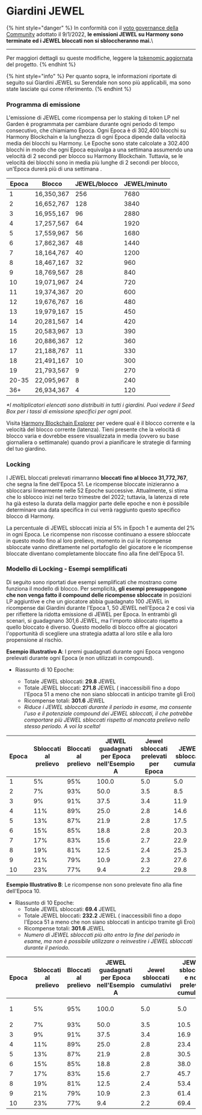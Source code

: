 # Giardini JEWEL

{% hint style="danger" %}
In conformità con il [voto governance della Community](https://vote.defikingdoms.com/#/proposal/0x2a83ec79bf88a5d8170b831b4c941a934e47ca0c569a40bb8d240666978b73e6) adottato il 9/1/2022, **le emissioni JEWEL su Harmony sono terminate ed i JEWEL bloccati non si sbloccheranno mai.**\
****

Per maggiori dettagli su queste modifiche, leggere la [tokenomic aggiornata](../i-token-del-potere/jewel-token.md#tokenomic-aggiornata) del progetto.
{% endhint %}

{% hint style="info" %}
Per quanto sopra, le informazioni riportate di seguito sui Giardini JEWEL su Serendale non sono più applicabili, ma sono state lasciate qui come riferimento.
{% endhint %}

### **Programma di emissione**

L'emissione di JEWEL come ricompensa per lo staking di token LP nel Garden è programmata per cambiare durante ogni periodo di tempo consecutivo, che chiamiamo Epoca. Ogni Epoca è di 302,400 blocchi su Harmony Blockchain e la lunghezza di ogni Epoca dipende dalla velocità media dei blocchi su Harmony. Le Epoche sono state calcolate a 302.400 blocchi in modo che ogni Epoca equivalga a una settimana assumendo una velocità di 2 secondi per blocco su Harmony Blockchain. Tuttavia, se le velocità dei blocchi sono in media più lunghe di 2 secondi per blocco, un'Epoca durerà più di una settimana .

| Epoca | Blocco     | JEWEL/blocco | JEWEL/minuto |
| ----- | ---------- | ------------ | ------------ |
| 1     | 16,350,367 | 256          | 7680         |
| 2     | 16,652,767 | 128          | 3840         |
| 3     | 16,955,167 | 96           | 2880         |
| 4     | 17,257,567 | 64           | 1920         |
| 5     | 17,559,967 | 56           | 1680         |
| 6     | 17,862,367 | 48           | 1440         |
| 7     | 18,164,767 | 40           | 1200         |
| 8     | 18,467,167 | 32           | 960          |
| 9     | 18,769,567 | 28           | 840          |
| 10    | 19,071,967 | 24           | 720          |
| 11    | 19,374,367 | 20           | 600          |
| 12    | 19,676,767 | 16           | 480          |
| 13    | 19,979,167 | 15           | 450          |
| 14    | 20,281,567 | 14           | 420          |
| 15    | 20,583,967 | 13           | 390          |
| 16    | 20,886,367 | 12           | 360          |
| 17    | 21,188,767 | 11           | 330          |
| 18    | 21,491,167 | 10           | 300          |
| 19    | 21,793,567 | 9            | 270          |
| 20-35 | 22,095,967 | 8            | 240          |
| 36+   | 26,934,367 | 4            | 120          |

_\*I moltiplicatori elencati sono distribuiti in tutti i giardini. Puoi vedere il Seed Box per i tassi di emissione specifici per ogni pool._

Visita [Harmony Blockchain Explorer](https://explorer.harmony.one/) per vedere qual è il blocco corrente e la velocità del blocco corrente (latenza). Tieni presente che la velocità di blocco varia e dovrebbe essere visualizzata in media (ovvero su base giornaliera o settimanale) quando provi a pianificare le strategie di farming del tuo giardino.

### Locking

I JEWEL bloccati prelevati  rimarranno  **bloccati fino al blocco 31,772,767**, che segna la fine dell'Epoca 51. Le ricompense bloccate inizieranno a sbloccarsi linearmente nelle 52 Epoche successive. Attualmente, si stima che lo sblocco inizi nel terzo trimestre del 2022; tuttavia, la latenza di rete ha già esteso la durata della maggior parte delle epoche e non è possibile determinare una data specifica in cui verrà raggiunto questo specifico blocco di Harmony.&#x20;

La percentuale di JEWEL sbloccati inizia al 5% in Epoch 1 e aumenta del 2% in ogni Epoca. Le ricompense non riscosse continuano a essere sbloccate in questo modo fino al loro prelievo, momento in cui le ricompense sbloccate vanno direttamente nel portafoglio del giocatore e le ricompense bloccate diventano completamente bloccate fino alla fine dell'Epoca 51.

### Modello di Locking - Esempi semplificati

Di seguito sono riportati due esempi semplificati che mostrano come funziona il modello di blocco. Per semplicità, **gli esempi presuppongono che non venga fatto il compound delle ricompense sbloccate** in posizioni LP aggiuntive e che un giocatore abbia guadagnato 100 JEWEL in ricompense dai Giardini durante l'Epoca 1, 50 JEWEL nell'Epoca 2 e così via per riflettere la ridotta emissione di JEWEL per Epoca. In entrambi gli scenari, si guadagnano 301,6 JEWEL, ma l'importo sbloccato rispetto a quello bloccato è diverso. Questo modello di blocco offre ai giocatori l'opportunità di scegliere una strategia adatta al loro stile e alla loro propensione al rischio.&#x20;

**Esempio illustrativo A**: I premi guadagnati durante ogni Epoca vengono prelevati durante ogni Epoca (e non utilizzati in compound).

*   Riassunto di 10 Epoche:

    * Totale JEWEL sbloccati: **29.8** JEWEL
    * Totale JEWEL bloccati: **271.8** JEWEL ( inaccessibili fino a dopo l'Epoca 51 a meno che non siano sbloccati in anticipo tramite gli Eroi)
    * Ricompense totali: **301.6** JEWEL
    * _Riduce i JEWEL sbloccati durante il periodo in esame, ma consente l'uso e il potenziale compound dei JEWEL sbloccati, il che potrebbe comportare più JEWEL sbloccati rispetto al mancata prelievo nello stesso periodo. A voi la scelta!_



| Epoca | Sbloccati al prelievo | Bloccati al prelievo | JEWEL guadagnati per Epoca nell'Esempio A | Jewel sbloccati prelevati per Epoca | JEWEL sbloccati cumulativi | JEWEL bloccati cumulativi |
| ----- | --------------------- | -------------------- | ----------------------------------------- | ----------------------------------- | -------------------------- | ------------------------- |
| 1     | 5%                    | 95%                  | 100.0                                     | 5.0                                 | 5.0                        | 95.0                      |
| 2     | 7%                    | 93%                  | 50.0                                      | 3.5                                 | 8.5                        | 141.5                     |
| 3     | 9%                    | 91%                  | 37.5                                      | 3.4                                 | 11.9                       | 175.6                     |
| 4     | 11%                   | 89%                  | 25.0                                      | 2.8                                 | 14.6                       | 197.9                     |
| 5     | 13%                   | 87%                  | 21.9                                      | 2.8                                 | 17.5                       | 216.9                     |
| 6     | 15%                   | 85%                  | 18.8                                      | 2.8                                 | 20.3                       | 232.8                     |
| 7     | 17%                   | 83%                  | 15.6                                      | 2.7                                 | 22.9                       | 245.8                     |
| 8     | 19%                   | 81%                  | 12.5                                      | 2.4                                 | 25.3                       | 255.9                     |
| 9     | 21%                   | 79%                  | 10.9                                      | 2.3                                 | 27.6                       | 264.6                     |
| 10    | 23%                   | 77%                  | 9.4                                       | 2.2                                 | 29.8                       | 271.8                     |

**Esempio Illustrativo B**: Le ricompense non sono prelevate fino alla fine dell'Epoca 10.

* Riassunto di 10 Epoche:
  * Totale JEWEL sbloccati: **69.4** JEWEL
  * Totale JEWEL bloccati: **232.2** JEWEL ( inaccessibili fino a dopo l'Epoca 51 a meno che non siano sbloccati in anticipo tramite gli Eroi)
  * Ricompense totali: **301.6** JEWEL
  * _Numero di JEWEL sbloccati più alto entro la fine del periodo in esame, ma non è possibile utilizzare o reinvestire i JEWEL sbloccati durante il periodo._

| Epoca        | Sbloccati al prelievo | Bloccati al prelievo | JEWEL guadagnati per Epoca nell'Esempio A | Jewel sbloccati cumulativi | JEWEL sbloccati e non prelevati cumulativi | JEWEL bloccati e non prelevati cumulativi | JEWEL sbloccati e prelevati cumulativi | JEWEL bloccati e prelevati cumulativi |
| ------------ | --------------------- | -------------------- | ----------------------------------------- | -------------------------- | ------------------------------------------ | ----------------------------------------- | -------------------------------------- | ------------------------------------- |
| <p>1<br></p> | 5%                    | 95%                  | 100.0                                     | 5.0                        | 5.0                                        | 95.0                                      | 0.0                                    | 0.0                                   |
| 2            | 7%                    | 93%                  | 50.0                                      | 3.5                        | 10.5                                       | 139.5                                     | 0.0                                    | 0.0                                   |
| 3            | 9%                    | 91%                  | 37.5                                      | 3.4                        | 16.9                                       | 170.6                                     | 0.0                                    | 0.0                                   |
| 4            | 11%                   | 89%                  | 25.0                                      | 2.8                        | 23.4                                       | 189.1                                     | 0.0                                    | 0.0                                   |
| 5            | 13%                   | 87%                  | 21.9                                      | 2.8                        | 30.5                                       | 203.9                                     | 0.0                                    | 0.0                                   |
| 6            | 15%                   | 85%                  | 18.8                                      | 2.8                        | 38.0                                       | 215.2                                     | 0.0                                    | 0.0                                   |
| 7            | 17%                   | 83%                  | 15.6                                      | 2.7                        | 45.7                                       | 223.1                                     | 0.0                                    | 0.0                                   |
| 8            | 19%                   | 81%                  | 12.5                                      | 2.4                        | 53.4                                       | 227.8                                     | 0.0                                    | 0.0                                   |
| 9            | 21%                   | 79%                  | 10.9                                      | 2.3                        | 61.4                                       | 230.8                                     | 0.0                                    | 0.0                                   |
| 10           | 23%                   | 77%                  | 9.4                                       | 2.2                        | 69.4                                       | 232.2                                     | 69.4                                   | 232.2                                 |
